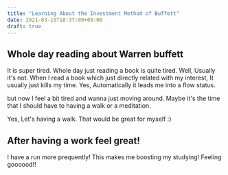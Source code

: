 ```yaml
---
title: "Learning About the Investment Method of Buffett"
date: 2021-03-15T18:37:09+09:00
draft: true
---
```


## Whole day reading about Warren buffett

It is super tired. Whole day just reading a book is quite tired. Well, Usually it's not. When I read a book which just directly related with my interest, It usually just kills my time. Yes, Automatically it leads me into a flow status.

but now I feel a bit tired and wanna just moving around. Maybe it's the time that I should have to having a walk or a meditation.

Yes, Let's having a walk. That would be great for myself :)


## After having a work feel great!

I have a run more prequently! This makes me boosting my studying! Feeling goooood!!


